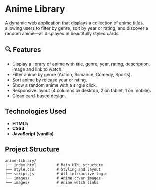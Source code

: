 # Anime Library

A dynamic web application that displays a collection of anime titles, allowing users to filter by genre, sort by year or rating, and discover a random anime—all displayed in beautifully styled cards.

## 🔍 Features

- Display a library of anime with title, genre, year, rating, description, image and link to watch.
- Filter anime by genre (Action, Romance, Comedy, Sports).
- Sort anime by release year or rating.
- Show a random anime with a single click.
- Responsive layout (4 columns on desktop, 2 on tablet, 1 on mobile).
- Clean card-based design.

## Technologies Used

- **HTML5**
- **CSS3**
- **JavaScript (vanilla)**

  

## Project Structure

```plaintext
anime-library/
├── index.html         # Main HTML structure
├── style.css          # Styling and layout
├── script.js          # All interactive logic
└── images/            # Anime cover images
└── images/            # Anime watch links
